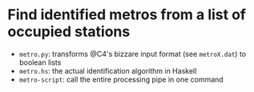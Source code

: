 # Find identified metros from a list of occupied stations

* `metro.py`: transforms @C4's bizzare input format (see `metroX.dat`) to boolean lists
* `metro.hs`: the actual identification algorithm in Haskell
* `metro-script`: call the entire processing pipe in one command
